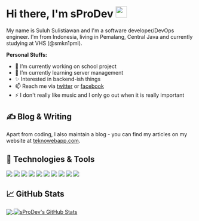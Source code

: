 # Hi there, I'm sProDev <img src="https://raw.githubusercontent.com/sProDev/sProDev/master/images/wave.gif" width="30px">

My name is Suluh Sulistiawan and I'm a software developer/DevOps engineer. I'm from Indonesia, living in Pemalang, Central Java and currently studying at VHS (@smkn1pml).

**Personal Stuffs:**
- 🔭 I’m currently working on school project
- 🌱 I’m currently learning server management
- ✨ Interested in backend-ish things
- 📫 Reach me via [twitter](https://www.twitter.com/suluh_s) or [facebook](https://www.facebook.com/suluh.sulistiawan)
- ⚡ I don't really like music and I only go out when it is really important

## &#x270d; Blog & Writing
Apart from coding, I also maintain a blog - you can find my articles on my website at [teknowebapp.com](https://www.teknowebapp.com/profile/4).

## 🔧 Technologies & Tools
![](https://img.shields.io/badge/OS-Linux-informational?style=flat&logo=linux)
![](https://img.shields.io/badge/Editor-VS_Code-informational?style=flat&logo=visual-studio-code)
![](https://img.shields.io/badge/Code-PHP-informational?style=flat&logo=php)
![](https://img.shields.io/badge/Code-Java-informational?style=flat&logo=java)
![](https://img.shields.io/badge/Code-JavaScript-informational?style=flat&logo=javascript)
![](https://img.shields.io/badge/Code-Python-informational?style=flat&logo=python)
![](https://img.shields.io/badge/Shell-Bash-informational?style=flat&logo=gnu-bash)
![](https://img.shields.io/badge/Tools-MySQL-informational?style=flat&logo=mysql)
![](https://img.shields.io/badge/Tools-SQLite3-informational?style=flat&logo=sqlite)
![](https://img.shields.io/badge/Tools-Git-informational?style=flat&logo=git)

## &#x1f4c8; GitHub Stats
<a href="https://github.com/sProDev">
  <img align="center" src="https://github-readme-stats.vercel.app/api/top-langs/?username=sProDev&hide=css&layout=compact" />
</a>
<a href="https://github.com/sProDev">
  <img align="center" src="https://github-readme-stats.vercel.app/api?username=sProDev&show_icons=true&line_height=27&count_private=true" alt="sProDev's GitHub Stats" />
</a>
